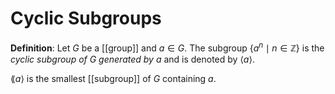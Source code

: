 # Cyclic Subgroups
**Definition**: Let $G$ be a [[group]] and $a \in G$. The subgroup $\{a^n \mid n \in \mathbb{Z}\}$ is the *cyclic subgroup of $G$ generated by $a$* and is denoted by $\langle a \rangle$.

$\lang a \rangle$ is the smallest [[subgroup]] of $G$ containing $a$.